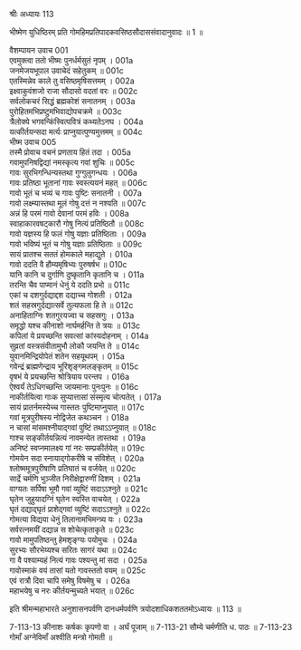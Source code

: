 श्रीः
अध्यायः 113

भीष्मेण युधिष्ठिरम् प्रति गोमहिमप्रतिपादकवसिष्ठसौदाससंवादानुवादः ॥ 1 ॥

वैशम्पायन उवाच 	001  
एवमुक्त्वा ततो भीष्मः पुनर्धर्मसुतं नृपम् ।	001a  
जनमेजयभूपाल उवाचेदं सहेतुकम् ॥	001c  
एतस्मिन्नेव काले तु वसिष्ठमृषिसत्तमम् ।	002a  
इक्ष्वाकुवंशजो राजा सौदासो वदतां वरः ॥	002c  
सर्वलोकचरं सिद्धं ब्रह्मकोशं सनातनम् ।	003a  
पुरोहितमभिप्रष्टुमभिवाद्योपचक्रमे ॥	003c  
त्रैलोक्ये भगवन्किंस्वित्पवित्रं कथ्यतेऽनघ ।	004a  
यत्कीर्तयन्सदा मर्त्यः प्राप्नुयात्पुण्यमुत्तमम् ॥	004c  
भीष्म उवाच 	005  
तस्मै प्रोवाच वचनं प्रणताय हितं तदा ।	005a  
गवामुपनिषद्विद्यां नमस्कृत्य गवां शुचिः ॥	005c  
गावः सुरभिगन्धिन्यस्तथा गुग्गुलुगन्धयः ।	006a  
गावः प्रतिष्ठा भूतानां गावः स्वस्त्ययनं महत् ॥	006c  
गावो भूतं च भव्यं च गावः पुष्टिः सनातनी ।	007a  
गावो लक्ष्म्यास्तथा मूलं गोषु दत्तं न नश्यति ॥	007c  
अन्नं हि परमं गावो देवानां परमं हविः ।	008a  
स्वाहाकारवषट्कारौ गोषु नित्यं प्रतिष्ठितौ ॥	008c  
गावो यज्ञस्य हि फलं गोषु यज्ञाः प्रतिष्ठिताः ।	009a  
गावो भविष्यं भूतं च गोषु यज्ञाः प्रतिष्ठिताः ॥	009c  
सायं प्रातश्च सततं होमकाले महाद्युते ।	010a  
गावो ददति वै हौम्यमृषिभ्यः पुरुषर्षभ ॥	010c  
यानि कानि च दुर्गाणि दुष्कृतानि कृतानि च ।	011a  
तरन्ति चैव पाप्मानं धेनुं ये ददति प्रभो ॥	011c  
एकां च दशगुर्दद्याद्दश दद्याच्च गोशती ।	012a  
शतं सहस्रगुर्दद्यात्सर्वे तुल्यफला हि ते ॥	012c  
अनाहिताग्निः शतगुरयज्वा च सहस्रगुः ।	013a  
समृद्धो यश्च कीनाशो नार्घमर्हन्ति ते त्रयः ॥	013c  
कपिलां ये प्रयच्छन्ति सवत्सां कांस्यदोहनाम् ।	014a  
सुव्रतां वस्त्रसंवीतामुभौ लोकौ जयन्ति ते ॥	014c  
युवानमिन्द्रियोपेतं शतेन सहयूथपम् ।	015a  
गवेन्द्रं ब्राह्मणेन्द्राय भूरिशृङ्गमलङ्कृतम् ॥	015c  
वृषभं ये प्रयच्छन्ति श्रोत्रियाय परन्तप ।	016a  
ऐश्वर्यं तेऽधिगच्छन्ति जायमानाः पुनःपुनः ॥	016c  
नाकीर्तयित्वा गाःक सुप्यात्तासां संस्मृत्य चोत्पतेत् ।	017a  
सायं प्रातर्नमस्येच्च गास्ततः पुष्टिमाप्नुयात् ॥	017c  
गवां मूत्रपुरीषस्य नोद्विजेत कथञ्चन ।	018a  
न चासां मांसमश्नीयाद्गवां पुष्टिं तथाऽऽप्नुयात् ॥	018c  
गाश्च सङ्कीर्तयन्नित्यं नावमन्येत तास्तथा ।	019a  
अनिष्टं स्वप्नमालक्ष्य गां नरः सम्प्रकीर्तयेत् ॥	019c  
गोमयेन सदा स्नायाद्गोकरीषे च संविशेत् ।	020a  
श्लोष्ममूत्रपुरीषाणि प्रतिघातं च वर्जयेत् ॥	020c  
सार्द्रे चर्मणि भुञ्जीत निरीक्षेद्वारुणीं दिशम् ।	021a  
वाग्यतः सर्पिषा भूमौ गवां व्युष्टिं सदाऽऽश्नुते ॥	021c  
घृतेन जुहुयादग्निं घृतेन स्वस्ति वाचयेत् ।	022a  
घृतं दद्याद्घृतं प्राशेद्गवां व्युष्टिं सदाऽऽश्नुते ॥	022c  
गोमत्या विद्यया धेनुं तिलानामभिमन्त्र्य यः ।	023a  
सर्वरत्नमयीं दद्यान्न स शोचेत्कृताकृते ॥	023c  
गावो मामुपतिष्ठन्तु हेमशृङ्ग्यः पयोमुचः ।	024a  
सुरभ्यः सौरभेय्यश्च सरितः सागरं यथा ॥	024c  
गा वै पश्याम्यहं नित्यं गावः पश्यन्तु मां सदा ।	025a  
गावोस्माकं वयं तासां यतो गावस्ततो वयम् ॥	025c  
एवं रात्रौ दिवा चापि समेषु विषमेषु च ।	026a  
महाभयेषु च नरः कीर्तयन्मुच्यते भयात् ॥ 	026c  

इति श्रीमन्महाभारते अनुशासनपर्वणि दानधर्मपर्वणि त्रयोदशाधिकशततमोऽध्यायः ॥ 113 ॥

7-113-13 कीनाशः कर्षकः कृपणो वा । अर्घं पूजाम् ॥ 7-113-21 सौम्ये चर्मणीति ध. पाठः ॥ 7-113-23 गोमाँ अग्नेविमाँ अश्वीति मन्त्रो गोमती ॥
